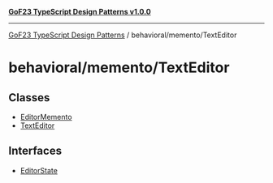 [**GoF23 TypeScript Design Patterns v1.0.0**](../../../README.md)

***

[GoF23 TypeScript Design Patterns](../../../README.md) / behavioral/memento/TextEditor

# behavioral/memento/TextEditor

## Classes

- [EditorMemento](classes/EditorMemento.md)
- [TextEditor](classes/TextEditor.md)

## Interfaces

- [EditorState](interfaces/EditorState.md)
